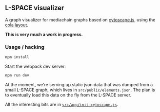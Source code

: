 ## L-SPACE visualizer

A graph visualizer for mediachain graphs based on [cytoscape.js][cytoscape],
using the [cola layout][cola].

**This is very much a work in progress.**


### Usage / hacking


```bash
npm install
```

Start the webpack dev server:
```bash
npm run dev
```

At the moment, we're serving up static json data that was dumped from a small
L-SPACE graph, which lives in `src/public/elements.json`.  The plan is to
eventually load this data on the fly from the L-SPACE server.

All the interesting bits are in [`src/app/init-cytoscape.js`](src/app/init-cytoscape.js).

[cytoscape]: http://js.cytoscape.org/
[cola]: https://github.com/tgdwyer/WebCola
